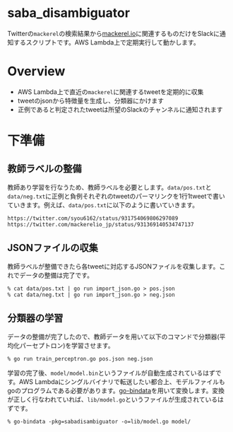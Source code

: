 # saba_disambiguator
Twitterの`mackerel`の検索結果から[mackerel.io](https://mackerel.io)に関連するものだけをSlackに通知するスクリプトです。AWS Lambda上で定期実行して動かします。

# Overview
- AWS Lambda上で直近の`mackerel`に関連するtweetを定期的に収集
- tweetのjsonから特徴量を生成し、分類器にかけます
- 正例であると判定されたtweetは所望のSlackのチャンネルに通知されます

# 下準備
## 教師ラベルの整備
教師あり学習を行なうため、教師ラベルを必要とします。`data/pos.txt`と`data/neg.txt`に正例と負例それぞれのtweetのパーマリンクを1行1tweetで書いていきます。例えば、`data/pos.txt`に以下のように書いていきます。

```
https://twitter.com/syou6162/status/931754069806297089
https://twitter.com/mackerelio_jp/status/931369140534747137
```

## JSONファイルの収集
教師ラベルが整備できたら各tweetに対応するJSONファイルを収集します。これでデータの整備は完了です。

```
% cat data/pos.txt | go run import_json.go > pos.json
% cat data/neg.txt | go run import_json.go > neg.json
```

## 分類器の学習
データの整備が完了したので、教師データを用いて以下のコマンドで分類器(平均化パーセプトロン)を学習させます。

```
% go run train_perceptron.go pos.json neg.json
```

学習の完了後、`model/model.bin`というファイルが自動生成されているはずです。AWS Lambdaにシングルバイナリで転送したい都合上、モデルファイルもgoのプログラムである必要があります。[go-bindata](https://github.com/jteeuwen/go-bindata)を用いて変換します。変換が正しく行なわれていれば、`lib/model.go`というファイルが生成されているはずです。

```
% go-bindata -pkg=sabadisambiguator -o=lib/model.go model/
```

